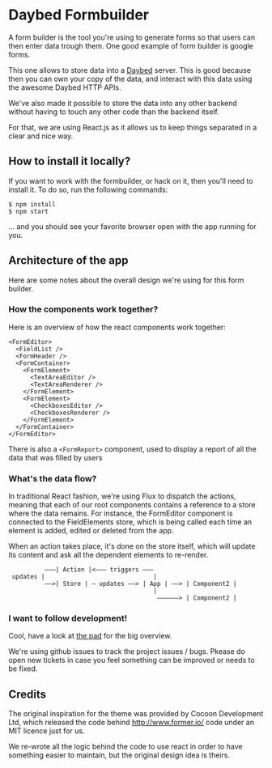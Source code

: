 # Daybed Formbuilder

A form builder is the tool you're using to generate forms so that users can
then enter data trough them. One good example of form builder is google forms.

This one allows to store data into a [Daybed](http://daybed.io) server.
This is good because then you can own your copy of the data, and interact with
this data using the awesome Daybed HTTP APIs.

We've also made it possible to store the data into any other backend
without having to touch any other code than the backend itself.

For that, we are using React.js as it allows us to keep things separated in
a clear and nice way.

## How to install it locally?

If you want to work with the formbuilder, or hack on it, then you'll need to
install it. To do so, run the following commands:

    $ npm install
    $ npm start

… and you should see your favorite browser open with the app running for you.


## Architecture of the app

Here are some notes about the overall design we're using for this form builder.

### How the components work together?

Here is an overview of how the react components work together:

    <FormEditor>
      <FieldList />
      <FormHeader />
      <FormContainer>
        <FormElement>
          <TextAreaEditor />
          <TextAreaRenderer />
        </FormElement>
        <FormElement>
          <CheckboxesEditor />
          <CheckboxesRenderer />
        </FormElement>
      </FormContainer>
    </FormEditor>

There is also a `<FormReport>` component, used to display a report of all the
data that was filled by users

### What's the data flow?

In traditional React fashion, we're using Flux to dispatch the actions,
meaning that each of our root components contains a reference to a store where
the data remains. For instance, the FormEditor component is connected to the
FieldElements store, which is being called each time an element is added,
edited or deleted from the app.

When an action takes place, it's done on the store itself, which will update
its content and ask all the dependent elements to re-render.

              ———| Action |<——— triggers ———
     updates |                              |
              ——>| Store | — updates ——> | App | ——> | Component2 |
                                            |
                                             ——————> | Component2 |

### I want to follow development!

Cool, have a look at [the
pad](http://pad.spiral-project.org/p/daybed-formbuilder) for the big overview.

We're using github issues to track the project issues / bugs. Pkease do open
new tickets in case you feel something can be improved or needs to be fixed.

## Credits

The original inspiration for the theme was provided by Cocoon Development Ltd,
which released the code behind http://www.former.io/ code under an MIT licence
just for us.

We re-wrote all the logic behind the code to use react in order to have
something easier to maintain, but the original design idea is theirs.
